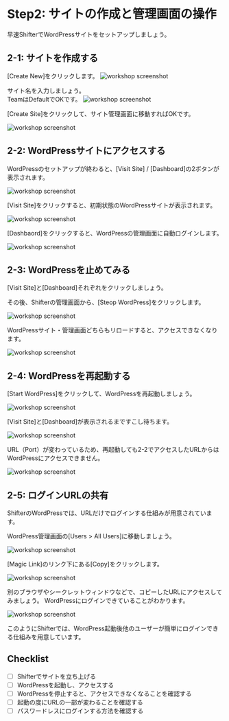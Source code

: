 # Step2: サイトの作成と管理画面の操作

早速ShifterでWordPressサイトをセットアップしましょう。

## 2-1: サイトを作成する
[Create New]をクリックします。
![workshop screenshot](./img/5.png)


サイト名を入力しましょう。  
TeamはDefaultでOKです。
![workshop screenshot](./img/6.png)

[Create Site]をクリックして、サイト管理画面に移動すればOKです。

![workshop screenshot](./img/7.png)

## 2-2: WordPressサイトにアクセスする
WordPressのセットアップが終わると、[Visit Site] / [Dashboard]の2ボタンが表示されます。

![workshop screenshot](./img/8.png)

[Visit Site]をクリックすると、初期状態のWordPressサイトが表示されます。

![workshop screenshot](./img/9.png)

[Dashbaord]をクリックすると、WordPressの管理画面に自動ログインします。

![workshop screenshot](./img/10.png)

## 2-3: WordPressを止めてみる
[Visit Site]と[Dashboard]それぞれをクリックしましょう。

その後、Shifterの管理画面から、[Steop WordPress]をクリックします。

![workshop screenshot](./img/8.png)

WordPressサイト・管理画面どちらもリロードすると、アクセスできなくなります。

![workshop screenshot](./img/11.png)


## 2-4: WordPressを再起動する

[Start WordPress]をクリックして、WordPressを再起動しましょう。

![workshop screenshot](./img/12.png)


[Visit Site]と[Dashboard]が表示されるまですこし待ちます。

![workshop screenshot](./img/8.png)

URL（Port）が変わっているため、再起動しても2-2でアクセスしたURLからはWordPressにアクセスできません。

![workshop screenshot](./img/11.png)

## 2-5: ログインURLの共有
ShifterのWordPressでは、URLだけでログインする仕組みが用意されています。

WordPress管理画面の[Users > All Users]に移動しましょう。

![workshop screenshot](./img/13.png)

[Magic Link]のリンク下にある[Copy]をクリックします。

![workshop screenshot](./img/14.png)

別のブラウザやシークレットウィンドウなどで、コピーしたURLにアクセスしてみましょう。
WordPressにログインできていることがわかります。


![workshop screenshot](./img/15.png)

このようにShifterでは、WordPress起動後他のユーザーが簡単にログインできる仕組みを用意しています。

## Checklist

- [ ] Shifterでサイトを立ち上げる
- [ ] WordPressを起動し、アクセスする
- [ ] WordPressを停止すると、アクセスできなくなることを確認する
- [ ] 起動の度にURLの一部が変わることを確認する
- [ ] パスワードレスにログインする方法を確認する